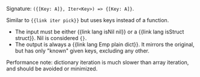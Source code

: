 Signature: `({[Key: A]}, Iter<Key>) => {[Key: A]}`.

Similar to `{{link iter pick}}` but uses keys instead of a function.

* The input must be either {{link lang isNil nil}} or a {{link lang isStruct struct}}. Nil is considered `{}`.
* The output is always a {{link lang Emp plain dict}}. It mirrors the original, but has only "known" given keys, excluding any other.

Performance note: dictionary iteration is much slower than array iteration, and should be avoided or minimized.
